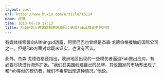```yaml
---
layout: post
url: https://www.huxiu.com/article/16114
name: 虎嗅
time: 2013-06-19 17:13
title: Fab创始人透露选择腾讯原因：确保Fab品牌占主导地位
---
```

有媒体线索曾向Allthingsd透露，阿里巴巴也曾经是杰森·戈德伯格接触的国际公司之一。但是Fab方面对此既未证实，也没有否认。

此外，杰森·戈德伯格还指出，欧洲地区出现的一些模仿者逼迫Fab做出应对，有必要尽快进行海外扩张。“我们在美国创建自己的品牌，其他国家的市场却出现了和Fab类似的模仿者，我们不希望出现这种情况。”他说。

